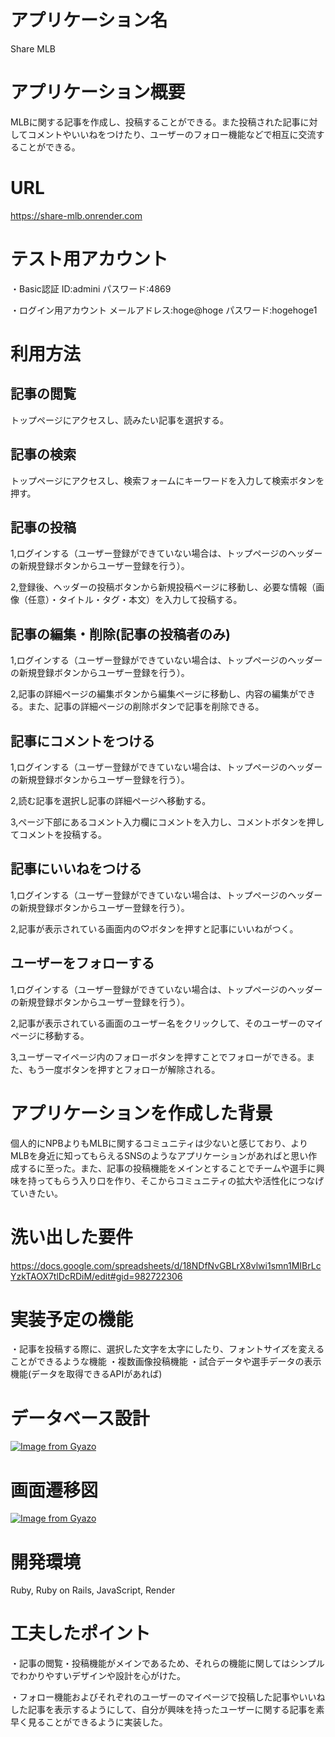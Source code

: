 # アプリケーション名
Share MLB

# アプリケーション概要
MLBに関する記事を作成し、投稿することができる。また投稿された記事に対してコメントやいいねをつけたり、ユーザーのフォロー機能などで相互に交流することができる。

# URL
https://share-mlb.onrender.com

# テスト用アカウント
・Basic認証
ID:admini
パスワード:4869

・ログイン用アカウント
メールアドレス:hoge@hoge
パスワード:hogehoge1

# 利用方法
## 記事の閲覧
トップページにアクセスし、読みたい記事を選択する。

## 記事の検索
トップページにアクセスし、検索フォームにキーワードを入力して検索ボタンを押す。

## 記事の投稿
1,ログインする（ユーザー登録ができていない場合は、トップページのヘッダーの新規登録ボタンからユーザー登録を行う）。

2,登録後、ヘッダーの投稿ボタンから新規投稿ページに移動し、必要な情報（画像（任意）・タイトル・タグ・本文）を入力して投稿する。

## 記事の編集・削除(記事の投稿者のみ)
1,ログインする（ユーザー登録ができていない場合は、トップページのヘッダーの新規登録ボタンからユーザー登録を行う）。

2,記事の詳細ページの編集ボタンから編集ページに移動し、内容の編集ができる。また、記事の詳細ページの削除ボタンで記事を削除できる。

## 記事にコメントをつける
1,ログインする（ユーザー登録ができていない場合は、トップページのヘッダーの新規登録ボタンからユーザー登録を行う）。

2,読む記事を選択し記事の詳細ページへ移動する。

3,ページ下部にあるコメント入力欄にコメントを入力し、コメントボタンを押してコメントを投稿する。

## 記事にいいねをつける
1,ログインする（ユーザー登録ができていない場合は、トップページのヘッダーの新規登録ボタンからユーザー登録を行う）。

2,記事が表示されている画面内の♡ボタンを押すと記事にいいねがつく。

## ユーザーをフォローする
1,ログインする（ユーザー登録ができていない場合は、トップページのヘッダーの新規登録ボタンからユーザー登録を行う）。

2,記事が表示されている画面のユーザー名をクリックして、そのユーザーのマイページに移動する。

3,ユーザーマイページ内のフォローボタンを押すことでフォローができる。また、もう一度ボタンを押すとフォローが解除される。

# アプリケーションを作成した背景
個人的にNPBよりもMLBに関するコミュニティは少ないと感じており、よりMLBを身近に知ってもらえるSNSのようなアプリケーションがあればと思い作成するに至った。また、記事の投稿機能をメインとすることでチームや選手に興味を持ってもらう入り口を作り、そこからコミュニティの拡大や活性化につなげていきたい。

# 洗い出した要件
https://docs.google.com/spreadsheets/d/18NDfNvGBLrX8vlwi1smn1MIBrLcYzkTAOX7tlDcRDiM/edit#gid=982722306

# 実装予定の機能
・記事を投稿する際に、選択した文字を太字にしたり、フォントサイズを変えることができるような機能
・複数画像投稿機能
・試合データや選手データの表示機能(データを取得できるAPIがあれば)

# データベース設計
[![Image from Gyazo](https://i.gyazo.com/d0af15f8339b172a5ed75d7ad0ef12be.png)](https://gyazo.com/d0af15f8339b172a5ed75d7ad0ef12be)

# 画面遷移図
[![Image from Gyazo](https://i.gyazo.com/6a9139a82b6d1697976bd05d5f9bf884.png)](https://gyazo.com/6a9139a82b6d1697976bd05d5f9bf884)

# 開発環境
Ruby, Ruby on Rails, JavaScript, Render

# 工夫したポイント
・記事の閲覧・投稿機能がメインであるため、それらの機能に関してはシンプルでわかりやすいデザインや設計を心がけた。

・フォロー機能およびそれぞれのユーザーのマイページで投稿した記事やいいねした記事を表示するようにして、自分が興味を持ったユーザーに関する記事を素早く見ることができるように実装した。